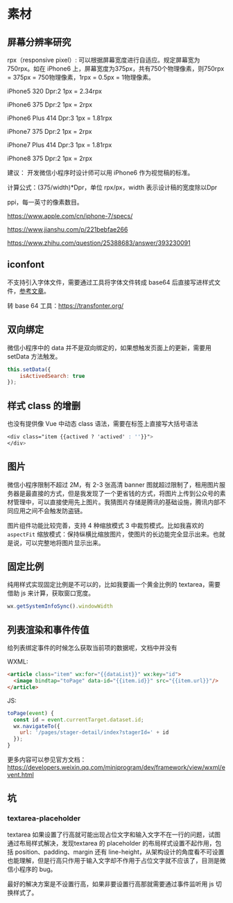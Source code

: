 # 素材

## 屏幕分辨率研究

rpx（responsive pixel）: 可以根据屏幕宽度进行自适应。规定屏幕宽为750rpx。如在 iPhone6 上，屏幕宽度为375px，共有750个物理像素，则750rpx = 375px = 750物理像素，1rpx = 0.5px = 1物理像素。

iPhone5      320  Dpr:2   1px = 2.34rpx

iPhone6      375  Dpr:2   1px = 2rpx

iPhone6 Plus 414  Dpr:3   1px = 1.81rpx

iPhone7      375  Dpr:2   1px =  2rpx

iPhone7 Plus 414  Dpr:3   1px = 1.81rpx

iPhone8      375  Dpr:2   1px =  2rpx

建议： 开发微信小程序时设计师可以用 iPhone6 作为视觉稿的标准。

计算公式：(375/width)*Dpr，单位 rpx/px，width 表示设计稿的宽度除以Dpr

ppi，每一英寸的像素数目。

https://www.apple.com/cn/iphone-7/specs/

https://www.jianshu.com/p/221bebfae266

https://www.zhihu.com/question/25388683/answer/393230091

## iconfont

不支持引入字体文件，需要通过工具将字体文件转成 base64 后直接写进样式文件，[参考文章](https://www.jianshu.com/p/221bebfae266)。

转 base 64 工具：https://transfonter.org/

## 双向绑定

微信小程序中的 data 并不是双向绑定的，如果想触发页面上的更新，需要用 setData 方法触发。

````js
this.setData({
    isActivedSearch: true
});
````

## 样式 class 的增删

也没有提供像 Vue 中动态 class 语法，需要在标签上直接写大括号语法

````css
<div class="item {{actived ? 'actived' : ''}}">
</div>
````

## 图片

微信小程序限制不超过 2M，有 2-3 张高清 banner 图就超过限制了，租用图片服务器是最直接的方式，但是我发现了一个更省钱的方式，将图片上传到公众号的素材管理中，可以直接使用先上图片。我猜图片存储是腾讯的基础设施，腾讯内部不同应用之间不会触发防盗链。

图片组件功能比较完善，支持 4 种缩放模式 3 中裁剪模式。比如我喜欢的 `aspectFit` 缩放模式：保持纵横比缩放图片，使图片的长边能完全显示出来。也就是说，可以完整地将图片显示出来。

## 固定比例

纯用样式实现固定比例是不可以的，比如我要画一个黄金比例的 textarea，需要借助 js 来计算，获取窗口宽度。

````js
wx.getSystemInfoSync().windowWidth
````

## 列表渲染和事件传值

给列表绑定事件的时候怎么获取当前项的数据呢，文档中并没有

WXML: 
````html
<article class="item" wx:for="{{dataList}}" wx:key="id">
  <image bindtap="toPage" data-id="{{item.id}}" src="{{item.url}}"/>
</article>
````
JS: 
````js
toPage(event) {
  const id = event.currentTarget.dataset.id;
  wx.navigateTo({
    url: '/pages/stager-detail/index?stagerId=' + id
  });
}
````

更多内容可以参见官方文档：https://developers.weixin.qq.com/miniprogram/dev/framework/view/wxml/event.html

## 坑

### textarea-placeholder

textarea 如果设置了行高就可能出现占位文字和输入文字不在一行的问题，试图通过布局样式解决，发现textarea 的 placeholder 的布局样式设置不起作用，包括 position、padding、margin 还有 line-height，从架构设计的角度看不可设置也能理解，但是行高只作用于输入文字却不作用于占位文字就不应该了，目测是微信小程序的 bug。

最好的解决方案是不设置行高，如果非要设置行高那就需要通过事件监听用 js 切换样式了。
